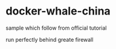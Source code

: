 # docker-whale-china

sample which follow from official tutorial

run perfectly behind greate firewall
